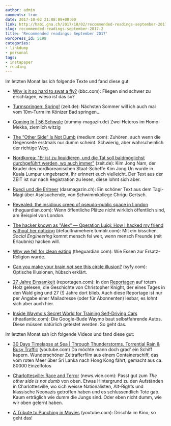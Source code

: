 ```yaml
---
author: admin
comments: true
date: 2017-10-02 21:08:09+00:00
link: http://habi.gna.ch/2017/10/02/recommended-readings-september-2017-2/
slug: recommended-readings-september-2017-2
title: 'Recommended readings: September 2017'
wordpress_id: 5198
categories:
- linkdump
- personal
tags:
- instapaper
- reading
---
```


Im letzten Monat las ich folgende Texte und fand diese gut:




    
  * [Why is it so hard to swat a fly?](http://www.bbc.com/news/science-environment-41284065) (bbc.com): Fliegen sind schwer zu erschlagen, wieso ist das so?

    
  * [Turmspringen: Spring!](http://www.zeit.de/2017/35/turmspringen-zehnmeterturm-schwimmbad-ueberwindung) (zeit.de): Nächsten Sommer will ich auch mal vom 10m-Turm im Könizer Bad springen...

    
  * [Coming In | 56 Schwule](http://www.dummy-magazin.de/issues/56-schwule/articles/1027) (dummy-magazin.de) Zwei Heteros im Homo-Mekka, ziemlich witzig

    
  * [The “Other Side” Is Not Dumb](https://medium.com/@SeanBlanda/the-other-side-is-not-dumb-2670c1294063) (medium.com): Zuhören, auch wenn die Gegenseite erstmals nur dumm scheint. Schwierig, aber wahrscheinlich der richtige Weg.

    
  * [Nordkorea: "Er ist zu liquidieren, und die Tat soll baldmöglichst durchgeführt werden, wo auch immer"](http://www.zeit.de/2017/33/nordkorea-kim-jong-un-mord-bruder) (zeit.de): Kim Jong Nam, der Bruder des nordkoreanischen Staat-Scheffe Kim Jong Un wurde in Kuala Lumpur umgebracht, ihr erinnert euch vielleicht. Der Text aus der ZEIT ist nur nach Registration zu lesen, diese lohnt sich aber.

    
  * [Ruedi und die Eritreer](https://www.dasmagazin.ch/2017/05/27/ruedi-und-die-eritreer/) (dasmagazin.ch): Ein schöner Text aus dem Tagi-Magi über Asylsuchende, von Schwimmkollege Chrigu Gertsch.

    
  * [Revealed: the insidious creep of pseudo-public space in London](https://www.theguardian.com/cities/2017/jul/24/revealed-pseudo-public-space-pops-london-investigation-map) (theguardian.com): Wenn öffentliche Plätze nicht wirklich öffentlich sind, am Beispiel von London.

    
  * [The hacker known as "Alex" — Operation Luigi: How I hacked my friend without her noticing](https://defaultnamehere.tumblr.com/post/163734466355/operation-luigi-how-i-hacked-my-friend-without) (defaultnamehere.tumblr.com): Mit ein bisschen _Social Engineering_ kommt mensch fei weit, wenn mensch Freunde (mit Erlaubnis) hacken will.

    
  * [Why we fell for clean eating](https://www.theguardian.com/lifeandstyle/2017/aug/11/why-we-fell-for-clean-eating) (theguardian.com): Wie Essen zur Ersatz-Religion wurde.

    
  * [Can you make your brain _not_ see this circle illusion?](http://www.syfy.com/syfywire/can-you-make-your-brain-not-see-this-circle-illusion) (syfy.com): Optische Illusionen, hübsch erklärt.

    
  * [27 Jahre Einsamkeit](http://reportagen.com/content/27-jahre-einsamkeit) (reportagen.com): In den [Reportagen](http://reportagen.com) auf totem Holz gelesen; die Geschichte von Christopher Knight, der eines Tages in den Wald ging und 27 (!) Jahre dort blieb. Auch diese Reportage ist nur per Angabe einer Mailadresse (oder für Abonnenten) lesbar, es lohnt sich aber auch hier.

    
  * [Inside Waymo's Secret World for Training Self-Driving Cars](https://www.theatlantic.com/technology/archive/2017/08/inside-waymos-secret-testing-and-simulation-facilities/537648/) (theatlantic.com): Die Google-Bude Waymo baut selbstfahrende Autos. Diese müssen natürlich getestet werden. So geht das.



Im letzten Monat sah ich folgende Videos und fand diese gut:


    
  * [30 Days Timelapse at Sea | Through Thunderstorms, Torrential Rain & Busy Traffic](https://www.youtube.com/watch?v=AHrCI9eSJGQ) (youtube.com) Da möchte mann doch grad' ein Schiff kapern. Wunderschöner Zeitrafferfilm aus einem Containerschiff, das vom roten Meer über Sri Lanka nach Hong Kong fährt, gemacht aus ca. 80000 Einzelfotos

    
  * [Charlottesville: Race and Terror](https://news.vice.com/story/vice-news-tonight-full-episode-charlottesville-race-and-terror) (news.vice.com): Passt gut zum _The other side is not dumb_ von oben. Etwas Hintergrund zu den Aufständen in Charlottesville, wo sich weisse Nationalisten, Alt-Rights und klassische Neonazis getroffen haben und es schlussendlich Tote gab. Kaum erträglich wie dumm die Jungs sind. Oder eben nicht dumm, wie wir oben gelernt haben.

    
  * [A Tribute to Punching in Movies](https://youtu.be/tZ4ZvRrE2rM) (youtube.com): Drischla im Kino, so geht das!



